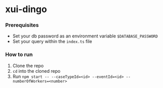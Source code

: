 # xui-dingo

### Prerequisites
- Set your db password as an environment variable `$DATABASE_PASSWORD`
- Set your query within the `index.ts` file

### How to run
1. Clone the repo
2. `cd` into the cloned repo
3. Run `npm start -- --caseTypeId=<id> --eventId=<id> --numberOfWorkers=<number>`

